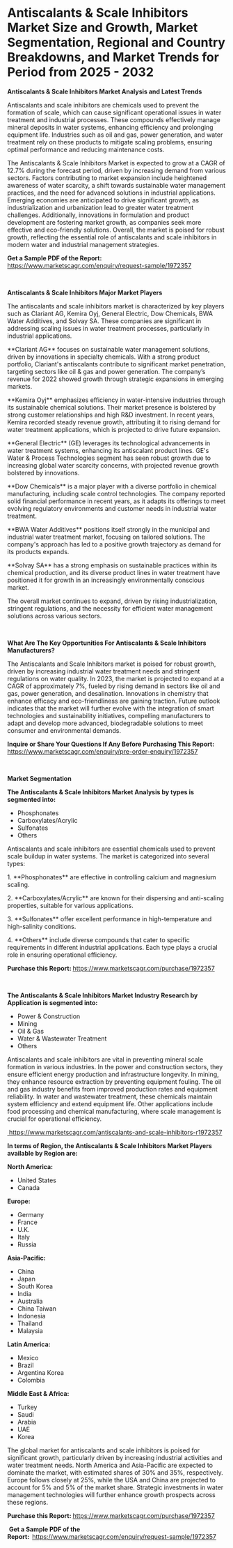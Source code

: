 <p><h1>Antiscalants & Scale Inhibitors Market Size and Growth, Market Segmentation, Regional and Country Breakdowns, and Market Trends for Period from 2025 -  2032</h1></p><p><strong>Antiscalants & Scale Inhibitors Market Analysis and Latest Trends</strong></p>
<p><p>Antiscalants and scale inhibitors are chemicals used to prevent the formation of scale, which can cause significant operational issues in water treatment and industrial processes. These compounds effectively manage mineral deposits in water systems, enhancing efficiency and prolonging equipment life. Industries such as oil and gas, power generation, and water treatment rely on these products to mitigate scaling problems, ensuring optimal performance and reducing maintenance costs.</p><p>The Antiscalants & Scale Inhibitors Market is expected to grow at a CAGR of 12.7% during the forecast period, driven by increasing demand from various sectors. Factors contributing to market expansion include heightened awareness of water scarcity, a shift towards sustainable water management practices, and the need for advanced solutions in industrial applications. Emerging economies are anticipated to drive significant growth, as industrialization and urbanization lead to greater water treatment challenges. Additionally, innovations in formulation and product development are fostering market growth, as companies seek more effective and eco-friendly solutions. Overall, the market is poised for robust growth, reflecting the essential role of antiscalants and scale inhibitors in modern water and industrial management strategies.</p></p>
<p><strong>Get a Sample PDF of the Report:&nbsp;</strong> <a href="https://www.marketscagr.com/enquiry/request-sample/1972357?utm_campaign=3077&utm_medium=2&utm_source=Github&utm_content=ia&utm_term=15042025&utm_id=antiscalants-scale-inhibitors">https://www.marketscagr.com/enquiry/request-sample/1972357</a></p>
<p>&nbsp;</p>
<p><strong>Antiscalants & Scale Inhibitors Major Market Players</strong></p>
<p><p>The antiscalants and scale inhibitors market is characterized by key players such as Clariant AG, Kemira Oyj, General Electric, Dow Chemicals, BWA Water Additives, and Solvay SA. These companies are significant in addressing scaling issues in water treatment processes, particularly in industrial applications.</p><p>**Clariant AG** focuses on sustainable water management solutions, driven by innovations in specialty chemicals. With a strong product portfolio, Clariant's antiscalants contribute to significant market penetration, targeting sectors like oil & gas and power generation. The company’s revenue for 2022 showed growth through strategic expansions in emerging markets.</p><p>**Kemira Oyj** emphasizes efficiency in water-intensive industries through its sustainable chemical solutions. Their market presence is bolstered by strong customer relationships and high R&D investment. In recent years, Kemira recorded steady revenue growth, attributing it to rising demand for water treatment applications, which is projected to drive future expansion.</p><p>**General Electric** (GE) leverages its technological advancements in water treatment systems, enhancing its antiscalant product lines. GE's Water & Process Technologies segment has seen robust growth due to increasing global water scarcity concerns, with projected revenue growth bolstered by innovations. </p><p>**Dow Chemicals** is a major player with a diverse portfolio in chemical manufacturing, including scale control technologies. The company reported solid financial performance in recent years, as it adapts its offerings to meet evolving regulatory environments and customer needs in industrial water treatment.</p><p>**BWA Water Additives** positions itself strongly in the municipal and industrial water treatment market, focusing on tailored solutions. The company's approach has led to a positive growth trajectory as demand for its products expands.</p><p>**Solvay SA** has a strong emphasis on sustainable practices within its chemical production, and its diverse product lines in water treatment have positioned it for growth in an increasingly environmentally conscious market.</p><p>The overall market continues to expand, driven by rising industrialization, stringent regulations, and the necessity for efficient water management solutions across various sectors.</p></p>
<p>&nbsp;</p>
<p><strong>What Are The Key Opportunities For Antiscalants & Scale Inhibitors Manufacturers?</strong></p>
<p><p>The Antiscalants and Scale Inhibitors market is poised for robust growth, driven by increasing industrial water treatment needs and stringent regulations on water quality. In 2023, the market is projected to expand at a CAGR of approximately 7%, fueled by rising demand in sectors like oil and gas, power generation, and desalination. Innovations in chemistry that enhance efficacy and eco-friendliness are gaining traction. Future outlook indicates that the market will further evolve with the integration of smart technologies and sustainability initiatives, compelling manufacturers to adapt and develop more advanced, biodegradable solutions to meet consumer and environmental demands.</p></p>
<p><strong>Inquire or Share Your Questions If Any Before Purchasing This Report:</strong> <a href="https://www.marketscagr.com/enquiry/pre-order-enquiry/1972357?utm_campaign=3077&utm_medium=2&utm_source=Github&utm_content=ia&utm_term=15042025&utm_id=antiscalants-scale-inhibitors">https://www.marketscagr.com/enquiry/pre-order-enquiry/1972357</a></p>
<p>&nbsp;</p>
<p><strong>Market Segmentation</strong></p>
<p><strong>The Antiscalants & Scale Inhibitors Market Analysis by types is segmented into:</strong></p>
<p><ul><li>Phosphonates</li><li>Carboxylates/Acrylic</li><li>Sulfonates</li><li>Others</li></ul></p>
<p><p>Antiscalants and scale inhibitors are essential chemicals used to prevent scale buildup in water systems. The market is categorized into several types: </p><p>1. **Phosphonates** are effective in controlling calcium and magnesium scaling.</p><p>2. **Carboxylates/Acrylic** are known for their dispersing and anti-scaling properties, suitable for various applications.</p><p>3. **Sulfonates** offer excellent performance in high-temperature and high-salinity conditions.</p><p>4. **Others** include diverse compounds that cater to specific requirements in different industrial applications. Each type plays a crucial role in ensuring operational efficiency.</p></p>
<p><strong>Purchase this Report:&nbsp;</strong><a href="https://www.marketscagr.com/purchase/1972357?utm_campaign=3077&utm_medium=2&utm_source=Github&utm_content=ia&utm_term=15042025&utm_id=antiscalants-scale-inhibitors">https://www.marketscagr.com/purchase/1972357</a></p>
<p>&nbsp;</p>
<p><strong>The Antiscalants & Scale Inhibitors Market Industry Research by Application is segmented into:</strong></p>
<p><ul><li>Power & Construction</li><li>Mining</li><li>Oil & Gas</li><li>Water & Wastewater Treatment</li><li>Others</li></ul></p>
<p><p>Antiscalants and scale inhibitors are vital in preventing mineral scale formation in various industries. In the power and construction sectors, they ensure efficient energy production and infrastructure longevity. In mining, they enhance resource extraction by preventing equipment fouling. The oil and gas industry benefits from improved production rates and equipment reliability. In water and wastewater treatment, these chemicals maintain system efficiency and extend equipment life. Other applications include food processing and chemical manufacturing, where scale management is crucial for operational efficiency.</p></p>
<p><a href="https://www.marketscagr.com/antiscalants-and-scale-inhibitors-r1972357?utm_campaign=3077&utm_medium=2&utm_source=Github&utm_content=ia&utm_term=15042025&utm_id=antiscalants-scale-inhibitors">&nbsp;https://www.marketscagr.com/antiscalants-and-scale-inhibitors-r1972357</a></p>
<p><strong>In terms of Region, the Antiscalants & Scale Inhibitors Market Players available by Region are:</strong></p>
<p>
    <p> <strong> North America: </strong>
        <ul>
            <li>United States</li>
            <li>Canada</li>
        </ul>
        </p> 
    <p> <strong> Europe: </strong>
        <ul>
            <li>Germany</li>
            <li>France</li>
            <li>U.K.</li>
            <li>Italy</li>
            <li>Russia</li>
        </ul>
        </p> 
    <p> <strong> Asia-Pacific: </strong>
        <ul>
            <li>China</li>
            <li>Japan</li>
            <li>South Korea</li>
            <li>India</li>
            <li>Australia</li>
            <li>China Taiwan</li>
            <li>Indonesia</li>
            <li>Thailand</li>
            <li>Malaysia</li>
        </ul>
        </p> 
    <p> <strong> Latin America: </strong>
        <ul>
            <li>Mexico</li>
            <li>Brazil</li>
            <li>Argentina Korea</li>
            <li>Colombia</li>
        </ul>
        </p> 
    <p> <strong> Middle East & Africa: </strong>
        <ul>
            <li>Turkey</li>
            <li>Saudi</li>
            <li>Arabia</li>
            <li>UAE</li>
            <li>Korea</li>
        </ul>
    </p>
    </p>
<p><p>The global market for antiscalants and scale inhibitors is poised for significant growth, particularly driven by increasing industrial activities and water treatment needs. North America and Asia-Pacific are expected to dominate the market, with estimated shares of 30% and 35%, respectively. Europe follows closely at 25%, while the USA and China are projected to account for 5% and 5% of the market share. Strategic investments in water management technologies will further enhance growth prospects across these regions.</p></p>
<p><strong>Purchase this Report: </strong><a href="https://www.marketscagr.com/purchase/1972357?utm_campaign=3077&utm_medium=2&utm_source=Github&utm_content=ia&utm_term=15042025&utm_id=antiscalants-scale-inhibitors">https://www.marketscagr.com/purchase/1972357</a></p>
<p>&nbsp;<strong>Get a Sample PDF of the Report:&nbsp;&nbsp;</strong><a href="https://www.marketscagr.com/enquiry/request-sample/1972357?utm_campaign=3077&utm_medium=2&utm_source=Github&utm_content=ia&utm_term=15042025&utm_id=antiscalants-scale-inhibitors">https://www.marketscagr.com/enquiry/request-sample/1972357</a></p>
<p><strong></strong></p>
<p><p></p><p></p><p></p></p>